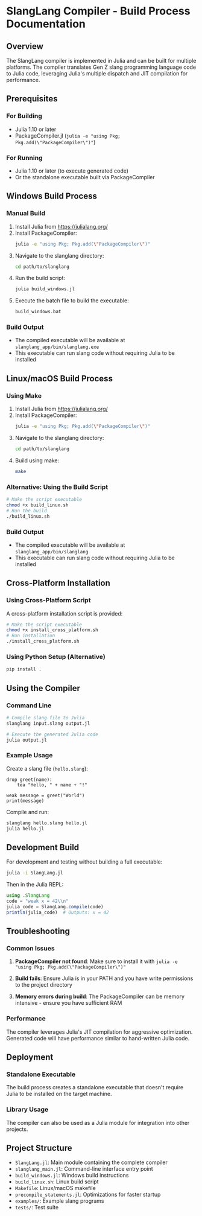 # SlangLang Compiler - Build Process Documentation

## Overview
The SlangLang compiler is implemented in Julia and can be built for multiple platforms. The compiler translates Gen Z slang programming language code to Julia code, leveraging Julia's multiple dispatch and JIT compilation for performance.

## Prerequisites

### For Building
- Julia 1.10 or later
- PackageCompiler.jl (`julia -e "using Pkg; Pkg.add(\"PackageCompiler\")"`)

### For Running
- Julia 1.10 or later (to execute generated code)
- Or the standalone executable built via PackageCompiler

## Windows Build Process

### Manual Build
1. Install Julia from https://julialang.org/
2. Install PackageCompiler:
   ```bash
   julia -e "using Pkg; Pkg.add(\"PackageCompiler\")"
   ```
3. Navigate to the slanglang directory:
   ```bash
   cd path/to/slanglang
   ```
4. Run the build script:
   ```bash
   julia build_windows.jl
   ```
5. Execute the batch file to build the executable:
   ```bash
   build_windows.bat
   ```

### Build Output
- The compiled executable will be available at `slanglang_app/bin/slanglang.exe`
- This executable can run slang code without requiring Julia to be installed

## Linux/macOS Build Process

### Using Make
1. Install Julia from https://julialang.org/
2. Install PackageCompiler:
   ```bash
   julia -e "using Pkg; Pkg.add(\"PackageCompiler\")"
   ```
3. Navigate to the slanglang directory:
   ```bash
   cd path/to/slanglang
   ```
4. Build using make:
   ```bash
   make
   ```

### Alternative: Using the Build Script
```bash
# Make the script executable
chmod +x build_linux.sh
# Run the build
./build_linux.sh
```

### Build Output
- The compiled executable will be available at `slanglang_app/bin/slanglang`
- This executable can run slang code without requiring Julia to be installed

## Cross-Platform Installation

### Using Cross-Platform Script
A cross-platform installation script is provided:

```bash
# Make the script executable
chmod +x install_cross_platform.sh
# Run installation
./install_cross_platform.sh
```

### Using Python Setup (Alternative)
```bash
pip install .
```

## Using the Compiler

### Command Line
```bash
# Compile slang file to Julia
slanglang input.slang output.jl

# Execute the generated Julia code
julia output.jl
```

### Example Usage
Create a slang file (`hello.slang`):
```
drop greet(name):
    tea "Hello, " + name + "!"

weak message = greet("World")
print(message)
```

Compile and run:
```bash
slanglang hello.slang hello.jl
julia hello.jl
```

## Development Build
For development and testing without building a full executable:
```bash
julia -i SlangLang.jl
```

Then in the Julia REPL:
```julia
using .SlangLang
code = "weak x = 42\\n"
julia_code = SlangLang.compile(code)
println(julia_code)  # Outputs: x = 42
```

## Troubleshooting

### Common Issues
1. **PackageCompiler not found**: Make sure to install it with `julia -e "using Pkg; Pkg.add(\"PackageCompiler\")"`

2. **Build fails**: Ensure Julia is in your PATH and you have write permissions to the project directory

3. **Memory errors during build**: The PackageCompiler can be memory intensive - ensure you have sufficient RAM

### Performance
The compiler leverages Julia's JIT compilation for aggressive optimization. Generated code will have performance similar to hand-written Julia code.

## Deployment

### Standalone Executable
The build process creates a standalone executable that doesn't require Julia to be installed on the target machine.

### Library Usage
The compiler can also be used as a Julia module for integration into other projects.

## Project Structure
- `SlangLang.jl`: Main module containing the complete compiler
- `slanglang_main.jl`: Command-line interface entry point
- `build_windows.jl`: Windows build instructions
- `build_linux.sh`: Linux build script
- `Makefile`: Linux/macOS makefile
- `precompile_statements.jl`: Optimizations for faster startup
- `examples/`: Example slang programs
- `tests/`: Test suite